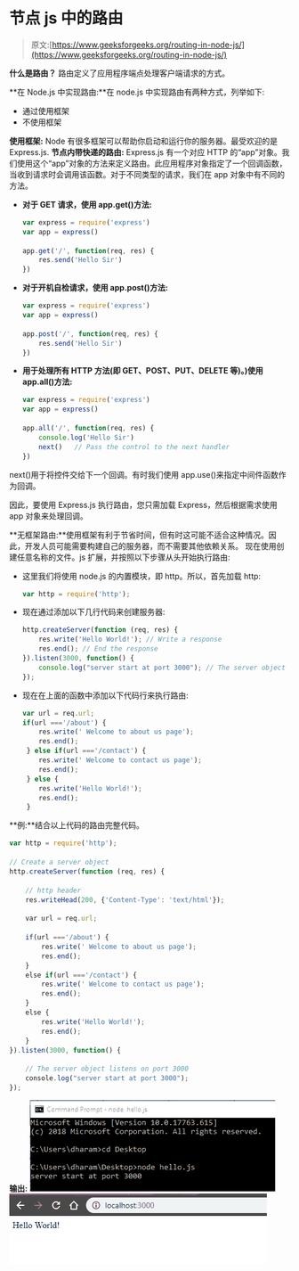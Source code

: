 # 节点 js 中的路由

> 原文:[https://www.geeksforgeeks.org/routing-in-node-js/](https://www.geeksforgeeks.org/routing-in-node-js/)

**什么是路由？**
路由定义了应用程序端点处理客户端请求的方式。

**在 Node.js 中实现路由:**在 node.js 中实现路由有两种方式，列举如下:

*   通过使用框架
*   不使用框架

**使用框架:** Node 有很多框架可以帮助你启动和运行你的服务器。最受欢迎的是 Express.js.
**节点内带快递的路由:** Express.js 有一个对应 HTTP 的“app”对象。我们使用这个“app”对象的方法来定义路由。此应用程序对象指定了一个回调函数，当收到请求时会调用该函数。对于不同类型的请求，我们在 app 对象中有不同的方法。

*   **对于 GET 请求，使用 app.get()方法:**

    ```js
    var express = require('express')
    var app = express()

    app.get('/', function(req, res) {
        res.send('Hello Sir')
    })

    ```

*   **对于开机自检请求，使用 app.post()方法:**

    ```js
    var express = require('express')
    var app = express()

    app.post('/', function(req, res) {
        res.send('Hello Sir')
    })

    ```

*   **用于处理所有 HTTP 方法(即 GET、POST、PUT、DELETE 等)。)使用 app.all()方法:**

    ```js
    var express = require('express')
    var app = express()

    app.all('/', function(req, res) {
        console.log('Hello Sir')
        next()   // Pass the control to the next handler
    })

    ```

next()用于将控件交给下一个回调。有时我们使用 app.use()来指定中间件函数作为回调。

因此，要使用 Express.js 执行路由，您只需加载 Express，然后根据需求使用 app 对象来处理回调。

**无框架路由:**使用框架有利于节省时间，但有时这可能不适合这种情况。因此，开发人员可能需要构建自己的服务器，而不需要其他依赖关系。
现在使用创建任意名称的文件。js 扩展，并按照以下步骤从头开始执行路由:

*   这里我们将使用 node.js 的内置模块，即 http。所以，首先加载 http:

    ```js
    var http = require('http');
    ```

*   现在通过添加以下几行代码来创建服务器:

    ```js
    http.createServer(function (req, res) {
        res.write('Hello World!'); // Write a response
        res.end(); // End the response
    }).listen(3000, function() {
        console.log("server start at port 3000"); // The server object listens on port 3000
    });
    ```

*   现在在上面的函数中添加以下代码行来执行路由:

    ```js
    var url = req.url;
    if(url ==='/about') {
        res.write(' Welcome to about us page'); 
        res.end(); 
     } else if(url ==='/contact') {
        res.write(' Welcome to contact us page'); 
        res.end(); 
     } else {
        res.write('Hello World!'); 
        res.end(); 
     }

    ```

**例:**结合以上代码的路由完整代码。

```js
var http = require('http');

// Create a server object
http.createServer(function (req, res) {

    // http header
    res.writeHead(200, {'Content-Type': 'text/html'}); 

    var url = req.url;

    if(url ==='/about') {
        res.write(' Welcome to about us page'); 
        res.end(); 
    }
    else if(url ==='/contact') {
        res.write(' Welcome to contact us page'); 
        res.end(); 
    }
    else {
        res.write('Hello World!'); 
        res.end(); 
    }
}).listen(3000, function() {

    // The server object listens on port 3000
    console.log("server start at port 3000");
});
```

**输出:**
![](img/2156f72387c3aa3d056a9958f88d4d28.png)
![](img/a7eab021b22b8f60a456dffa698563b4.png)